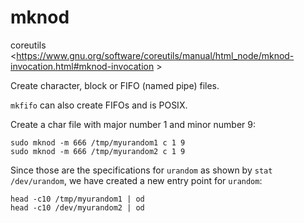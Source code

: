 # mknod

coreutils <https://www.gnu.org/software/coreutils/manual/html_node/mknod-invocation.html#mknod-invocation >

Create character, block or FIFO (named pipe) files.

`mkfifo` can also create FIFOs and is POSIX.

Create a char file with major number 1 and minor number 9:

    sudo mknod -m 666 /tmp/myurandom1 c 1 9
    sudo mknod -m 666 /tmp/myurandom2 c 1 9

Since those are the specifications for `urandom` as shown by `stat /dev/urandom`, we have created a new entry point for `urandom`:

    head -c10 /tmp/myurandom1 | od
    head -c10 /dev/myurandom2 | od
